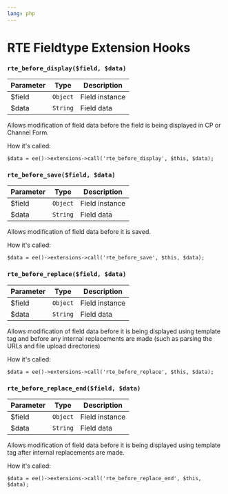 ```yaml
---
lang: php
---
```


<!--
    This source file is part of the open source project
    ExpressionEngine User Guide (https://github.com/ExpressionEngine/ExpressionEngine-User-Guide)

    @link      https://expressionengine.com/
    @copyright Copyright (c) 2003-2020, Packet Tide, LLC (https://packettide.com)
    @license   https://expressionengine.com/license Licensed under Apache License, Version 2.0
-->

# RTE Fieldtype Extension Hooks

### `rte_before_display($field, $data)`

| Parameter      | Type     | Description                                                    |
| -------------- | -------- | -------------------------------------------------------------- |
| \$field     | `Object`    | Field instance                                 |
| \$data      | `String` | Field data                 |

Allows modification of field data before the field is being displayed in CP or Channel Form.

How it's called:

    $data = ee()->extensions->call('rte_before_display', $this, $data);

### `rte_before_save($field, $data)`

| Parameter      | Type     | Description                                                    |
| -------------- | -------- | -------------------------------------------------------------- |
| \$field     | `Object`    | Field instance                                 |
| \$data      | `String` | Field data                 |

Allows modification of field data before it is saved.

How it's called:

    $data = ee()->extensions->call('rte_before_save', $this, $data);

### `rte_before_replace($field, $data)`

| Parameter      | Type     | Description                                                    |
| -------------- | -------- | -------------------------------------------------------------- |
| \$field     | `Object`    | Field instance                                 |
| \$data      | `String` | Field data                 |

Allows modification of field data before it is being displayed using template tag and before any internal replacements are made (such as parsing the URLs and file upload directories)

How it's called:

    $data = ee()->extensions->call('rte_before_replace', $this, $data);    

### `rte_before_replace_end($field, $data)`

| Parameter      | Type     | Description                                                    |
| -------------- | -------- | -------------------------------------------------------------- |
| \$field     | `Object`    | Field instance                                 |
| \$data      | `String` | Field data                 |

Allows modification of field data before it is being displayed using template tag after internal replacements are made.

How it's called:

    $data = ee()->extensions->call('rte_before_replace_end', $this, $data);        
